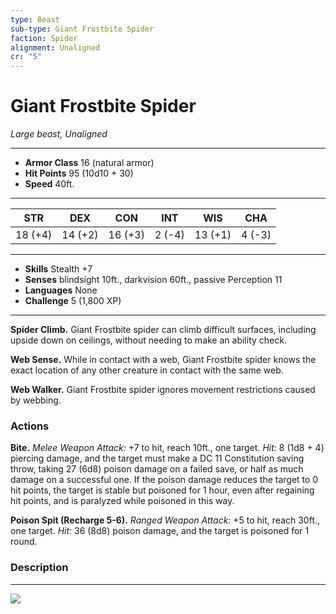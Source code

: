 ```yaml
---
type: Beast
sub-type: Giant Frostbite Spider
faction: Spider
alignment: Unaligned
cr: "5"
---
```


# Giant Frostbite Spider
*Large beast, Unaligned*
___
- **Armor Class** 16 (natural armor)
- **Hit Points** 95 (10d10 + 30)
- **Speed** 40ft.
___
|STR|DEX|CON|INT|WIS|CHA|
|:---:|:---:|:---:|:---:|:---:|:---:|
|18 (+4)|14 (+2)|16 (+3)|2 (-4)|13 (+1)|4 (-3)|
___
- **Skills** Stealth +7
- **Senses** blindsight 10ft., darkvision 60ft., passive Perception 11
- **Languages** None
- **Challenge** 5 (1,800 XP)
___
**Spider Climb.** Giant Frostbite spider can climb difficult surfaces, including upside down on ceilings, without needing to make an ability check.

**Web Sense.** While in contact with a web, Giant Frostbite spider knows the exact location of any other creature in contact with the same web.

**Web Walker.** Giant Frostbite spider ignores movement restrictions caused by webbing.

### Actions
**Bite.** *Melee Weapon Attack:* +7 to hit, reach 10ft., one target. *Hit:* 8 (1d8 + 4) piercing damage, and the target must make a DC 11 Constitution saving throw, taking 27 (6d8) poison damage on a failed save, or half as much damage on a successful one. If the poison damage reduces the target to 0 hit points, the target is stable but poisoned for 1 hour, even after regaining hit points, and is paralyzed while poisoned in this way.

**Poison Spit (Recharge 5-6).** *Ranged Weapon Attack:* +5 to hit, reach 30ft., one target. *Hit:* 36 (8d8) poison damage, and the target is poisoned for 1 round.

### Description
---
<img 
  src='https://tespostcards.files.wordpress.com/2013/08/frostbite-spider.jpg' />